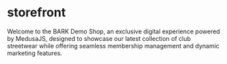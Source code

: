 # storefront
Welcome to the BARK Demo Shop, an exclusive digital experience powered by MedusaJS, designed to showcase our latest collection of club streetwear while offering seamless membership management and dynamic marketing features.
